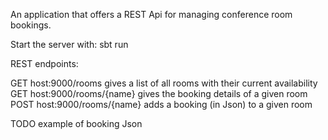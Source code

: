 An application that offers a REST Api for managing conference room bookings.

Start the server with: sbt run

REST endpoints:

GET  host:9000/rooms             gives a list of all rooms with their current availability
GET  host:9000/rooms/{name}      gives the booking details of a given room
POST host:9000/rooms/{name}      adds a booking (in Json) to a given room


TODO example of booking Json